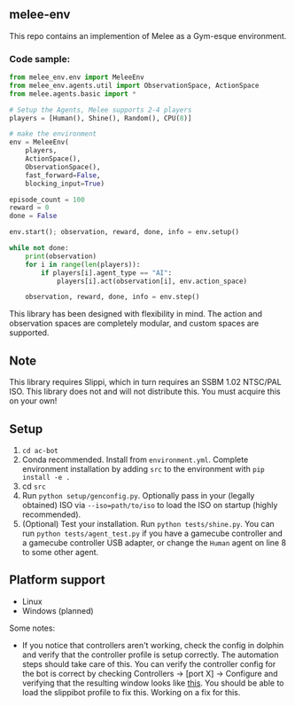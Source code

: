 melee-env
---

This repo contains an implemention of Melee as a Gym-esque environment. 

### Code sample: 
```python
from melee_env.env import MeleeEnv
from melee_env.agents.util import ObservationSpace, ActionSpace
from melee.agents.basic import *

# Setup the Agents, Melee supports 2-4 players
players = [Human(), Shine(), Random(), CPU(8)]

# make the environment
env = MeleeEnv(
    players,
    ActionSpace(),
    ObservationSpace(),
    fast_forward=False, 
    blocking_input=True)

episode_count = 100
reward = 0
done = False

env.start(); observation, reward, done, info = env.setup()

while not done:
    print(observation)
    for i in range(len(players)):
        if players[i].agent_type == "AI":
            players[i].act(observation[i], env.action_space)

    observation, reward, done, info = env.step()

```
This library has been designed with flexibility in mind. The action and observation spaces are completely modular, and custom spaces are supported. 

## Note
This library requires Slippi, which in turn requires an SSBM 1.02 NTSC/PAL ISO. This library does not and will not distribute this. You must acquire this on your own!

## Setup
1. `cd ac-bot`
2. Conda recommended. Install from `environment.yml`. Complete environment installation by adding `src` to the environment with `pip install -e .`
3. cd `src`
4. Run `python setup/genconfig.py`. Optionally pass in your (legally obtained) ISO via `--iso=path/to/iso` to load the ISO on startup (highly recommended). 
5. (Optional) Test your installation. Run `python tests/shine.py`. You can run `python tests/agent_test.py` if you have a gamecube controller and a gamecube controller USB adapter, or change the `Human` agent on line 8 to some other agent.

## Platform support
* Linux
* Windows (planned)

Some notes:
* If you notice that controllers aren't working, check the config in dolphin and verify that the controller profile is setup correctly. The automation steps should take care of this. You can verify the controller config for the bot is correct by checking Controllers -> [port X] -> Configure and verifying that the resulting window looks like [this](https://user-images.githubusercontent.com/609563/86555862-7dd45d80-bf06-11ea-8d7e-e4d8007f66a3.png). You should be able to load the slippibot profile to fix this. Working on a fix for this.



